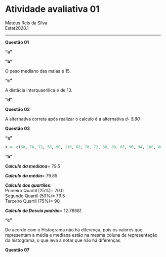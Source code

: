 Atividade avaliativa 01
================
Mateus Reis da Silva </br>
Estat2020.1

------------------------------------------------------------------------

**Questão 01**

**“a”**

**“b”**

O peso mediano das malas é 15.

**“c”**

A distâcia interquaerilica é de 13.

**“d”**

**Questão 02**

A alternativa correta após realizar o calculo é a alternativa *d- 5.80*

**Questão 03**

**“a”**

``` r
x <- c(68, 70, 72, 58, 90, 110, 68, 70, 72, 80, 80, 67, 90, 94, 100, 80, 75, 79, 84, 90)
```

**“b”**

***Calculo da mediana***= 79.5

***Calculo da média***= 79.85

***Calculo dos quartiles***: </br> Primeiro Quartil (25%)= 70.0 </br>
Segundo Quartil (50%)= 79.5 </br> Terceiro Quartil (75%)= 90

***Calculo do Desvio padrão***= 12.78681

**“c”**

De acordo com o Histograma não há diferença, pois os valores que
representam a média e mediana estão na mesma coluna de representação do
histograma, o que leva a notar que não há diferenças.

**Questão 07**

